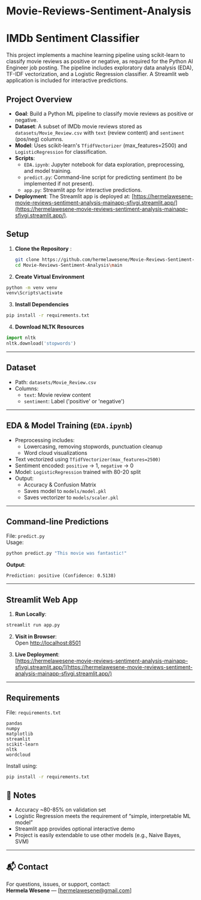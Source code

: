 # Movie-Reviews-Sentiment-Analysis
# IMDb Sentiment Classifier

This project implements a machine learning pipeline using scikit-learn to classify movie reviews as positive or negative, as required for the Python AI Engineer job posting. The pipeline includes exploratory data analysis (EDA), TF-IDF vectorization, and a Logistic Regression classifier. A Streamlit web application is included for interactive predictions.

## Project Overview
- **Goal**: Build a Python ML pipeline to classify movie reviews as positive or negative.
- **Dataset**: A subset of IMDb movie reviews stored as `datasets/Movie_Review.csv` with `text` (review content) and `sentiment` (pos/neg) columns.
- **Model**: Uses scikit-learn's `TfidfVectorizer` (max_features=2500) and `LogisticRegression` for classification.
- **Scripts**:
  - `EDA.ipynb`: Jupyter notebook for data exploration, preprocessing, and model training.
  - `predict.py`: Command-line script for predicting sentiment (to be implemented if not present).
  - `app.py`: Streamlit app for interactive predictions.
- **Deployment**: The Streamlit app is deployed at: [https://hermelawesene-movie-reviews-sentiment-analysis-mainapp-sfivgi.streamlit.app/](https://hermelawesene-movie-reviews-sentiment-analysis-mainapp-sfivgi.streamlit.app/).

## Setup
1. **Clone the Repository** :
   ```bash
   git clone https://github.com/hermelawesene/Movie-Reviews-Sentiment-Analysis.git
   cd Movie-Reviews-Sentiment-Analysis\main
   ```
2. **Create Virtual Environment**

```bash
python -m venv venv
venv\Scripts\activate   
```

3. **Install Dependencies**

```bash
pip install -r requirements.txt
```

4. **Download NLTK Resources**

```python
import nltk
nltk.download('stopwords')
```

---

## Dataset

- Path: `datasets/Movie_Review.csv`
- Columns:
  - `text`: Movie review content
  - `sentiment`: Label ('positive' or 'negative')

---

## EDA & Model Training (`EDA.ipynb`)

- Preprocessing includes:
  - Lowercasing, removing stopwords, punctuation cleanup
  - Word cloud visualizations
- Text vectorized using `TfidfVectorizer(max_features=2500)`
- Sentiment encoded: `positive` → 1, `negative` → 0
- Model: `LogisticRegression` trained with 80-20 split
- Output:
  - Accuracy & Confusion Matrix
  - Saves model to `models/model.pkl`
  - Saves vectorizer to `models/scaler.pkl`

---

## Command-line Predictions

File: `predict.py`  
Usage:

```bash
python predict.py "This movie was fantastic!"
```

**Output**:
```
Prediction: positive (Confidence: 0.5138)
```

---

## Streamlit Web App

1. **Run Locally**:

```bash
streamlit run app.py
```

2. **Visit in Browser**:  
Open [http://localhost:8501](http://localhost:8501)

3. **Live Deployment**:  
[https://hermelawesene-movie-reviews-sentiment-analysis-mainapp-sfivgi.streamlit.app/](https://hermelawesene-movie-reviews-sentiment-analysis-mainapp-sfivgi.streamlit.app/)

---

## Requirements

File: `requirements.txt`

```
pandas
numpy
matplotlib
streamlit
scikit-learn
nltk
wordcloud
```

Install using:

```bash
pip install -r requirements.txt
```


## 📌 Notes

- Accuracy ~80-85% on validation set
- Logistic Regression meets the requirement of “simple, interpretable ML model”
- Streamlit app provides optional interactive demo
- Project is easily extendable to use other models (e.g., Naive Bayes, SVM)

---

## 📬 Contact

For questions, issues, or support, contact:  
**Hermela Wesene** — [hermelawesene@gmail.com]
